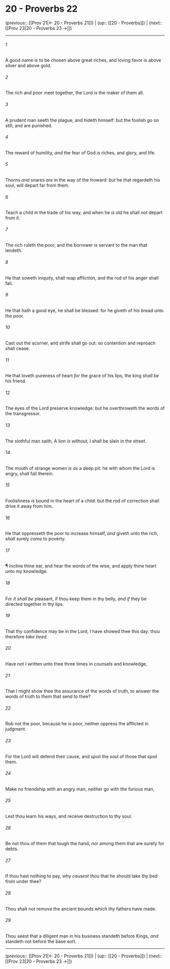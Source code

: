 # 20 - Proverbs 22

(previous:: [[Prov 21|← 20 - Proverbs 21]]) | (up:: [[20 - Proverbs]]) | (next:: [[Prov 23|20 - Proverbs 23 →]])

***


###### 1 
A good name is to be chosen above great riches, and loving favor is above silver and above gold. 

###### 2 
The rich and poor meet together, the Lord _is_ the maker of them all. 

###### 3 
A prudent man seeth the plague, and hideth himself: but the foolish go on still, and are punished. 

###### 4 
The reward of humility, _and_ the fear of God _is_ riches, and glory, and life. 

###### 5 
Thorns _and_ snares _are_ in the way of the froward: _but_ he that regardeth his soul, will depart far from them. 

###### 6 
Teach a child in the trade of his way, and when he _is_ old he shall not depart from it. 

###### 7 
The rich ruleth the poor, and the borrower _is_ servant to the man that lendeth. 

###### 8 
He that soweth iniquity, shall reap affliction, and the rod of his anger shall fail. 

###### 9 
He that hath a good eye, he shall be blessed: for he giveth of his bread unto the poor. 

###### 10 
Cast out the scorner, and strife shall go out: so contention and reproach shall cease. 

###### 11 
He that loveth pureness of heart _for_ the grace of his lips, the king _shall be_ his friend. 

###### 12 
The eyes of the Lord preserve knowledge: but he overthroweth the words of the transgressor. 

###### 13 
The slothful man saith, A lion _is_ without, I shall be slain in the street. 

###### 14 
The mouth of strange women _is as_ a deep pit: he with whom the Lord is angry, shall fall therein. 

###### 15 
Foolishness _is_ bound in the heart of a child: but the rod of correction shall drive it away from him. 

###### 16 
He that oppresseth the poor to increase himself, _and_ giveth unto the rich, _shall_ surely _come_ to poverty. 

###### 17 
¶ Incline thine ear, and hear the words of the wise, and apply thine heart unto my knowledge. 

###### 18 
For _it shall be_ pleasant, if thou keep them in thy belly, _and if_ they be directed together in thy lips. 

###### 19 
That thy confidence may be in the Lord, I have showed thee this day: thou therefore _take heed_. 

###### 20 
Have not I written unto thee three times in counsels and knowledge, 

###### 21 
That I might show thee the assurance of the words of truth, to answer the words of truth to them that send to thee? 

###### 22 
Rob not the poor, because he is poor, neither oppress the afflicted in judgment. 

###### 23 
For the Lord will defend their cause, and spoil the soul of those that spoil them. 

###### 24 
Make no friendship with an angry man, neither go with the furious man, 

###### 25 
Lest thou learn his ways, and receive destruction to thy soul. 

###### 26 
Be not thou of them that tough the hand, _nor_ among them that are surety for debts. 

###### 27 
If thou hast nothing to pay, why _causest thou_ that he should take thy bed from under thee? 

###### 28 
Thou shalt not remove the ancient bounds which thy fathers have made. 

###### 29 
Thou seest that a diligent man in his business standeth before Kings, _and_ standeth not before the base sort.

***

(previous:: [[Prov 21|← 20 - Proverbs 21]]) | (up:: [[20 - Proverbs]]) | (next:: [[Prov 23|20 - Proverbs 23 →]])
